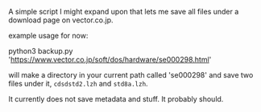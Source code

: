 A simple script I might expand upon that lets me save all files under a
download page on vector.co.jp.

example usage for now:

python3 backup.py 'https://www.vector.co.jp/soft/dos/hardware/se000298.html'

will make a directory in your current path called 'se000298' and save two files
under it, `cdsdstd2.lzh` and `std8a.lzh`.

It currently does not save metadata and stuff. It probably should.
